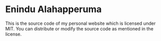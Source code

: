 # Enindu Alahapperuma

This is the source code of my personal website which is licensed under MIT. You can distribute or modify the source code as mentioned in the license.
